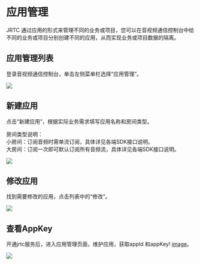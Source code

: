 # 应用管理

JRTC 通过应用的形式来管理不同的业务或项目，您可以在音视频通信控制台中给不同的业务或项目分别创建不同的应用，从而实现业务或项目数据的隔离。

## 应用管理列表

登录音视频通信控制台，单击左侧菜单栏选择“应用管理”。

![](https://github.com/jdcloudcom/cn/blob/cn-Real-Time-Communication/image/Real-Time-Communicat/%E5%BA%94%E7%94%A8%E7%AE%A1%E7%90%86-1.png)

## 新建应用

点击“新建应用”，根据实际业务需求填写应用名称和房间类型。

房间类型说明：    
小房间：订阅音频时需单流订阅，具体详见各端SDK接口说明。  
大房间：订阅一次即可默认订阅所有音频流，具体详见各端SDK接口说明。

![](https://github.com/jdcloudcom/cn/blob/cn-Real-Time-Communication/image/Real-Time-Communicat/%E5%BA%94%E7%94%A8%E7%AE%A1%E7%90%86-2.png)

## 修改应用

找到需要修改的应用，点击列表中的“修改”。

![](https://github.com/jdcloudcom/cn/blob/cn-Real-Time-Communication/image/Real-Time-Communicat/%E5%BA%94%E7%94%A8%E7%AE%A1%E7%90%86-3.png)

## 查看AppKey

开通jrtc服务后，进入应用管理页面，维护应用，获取appId 和appKey!
[image](https://user-images.githubusercontent.com/115534646/218048877-45866cd0-1b30-4060-a812-2dde5d015ab3.png)。

![](https://github.com/jdcloudcom/cn/blob/cn-Real-Time-Communication/image/Real-Time-Communicat/%E5%BA%94%E7%94%A8%E7%AE%A1%E7%90%86-4.png)






